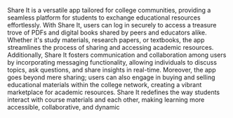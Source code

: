 Share It is a versatile app tailored for college communities, providing a seamless platform for students to exchange educational resources effortlessly. With Share It, users can log in securely to access a treasure trove of PDFs and digital books shared by peers and educators alike. Whether it's study materials, research papers, or textbooks, the app streamlines the process of sharing and accessing academic resources. Additionally, Share It fosters communication and collaboration among users by incorporating messaging functionality, allowing individuals to discuss topics, ask questions, and share insights in real-time. Moreover, the app goes beyond mere sharing; users can also engage in buying and selling educational materials within the college network, creating a vibrant marketplace for academic resources. Share It redefines the way students interact with course materials and each other, making learning more accessible, collaborative, and dynamic
